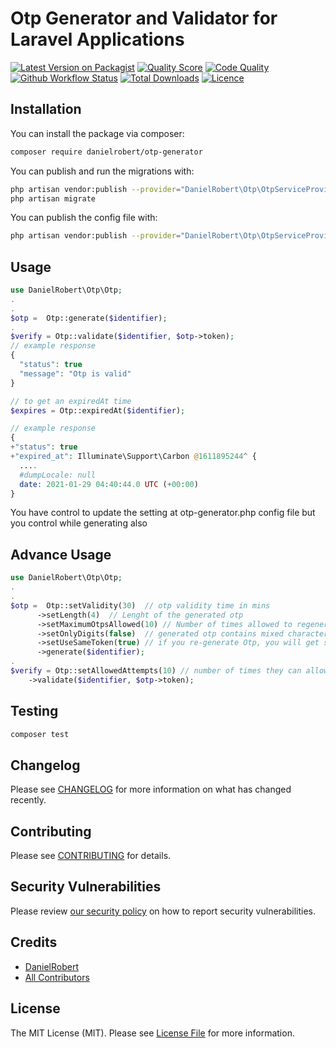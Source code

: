 # Otp Generator and Validator for Laravel Applications

[![Latest Version on Packagist](https://img.shields.io/packagist/v/danielrobert/otp-generator?style=for-the-badge)](https://packagist.org/packages/danielrobert1otp-generator)
[![Quality Score](https://img.shields.io/scrutinizer/quality/g/danielrobert1/otp-generator/master?style=for-the-badge)](https://scrutinizer-ci.com/g/danielrobert1/otp-generator/)
[![Code Quality](https://img.shields.io/codefactor/grade/github/danielrobert1/otp-generator?style=for-the-badge)](https://www.codefactor.io/repository/github/danielrobert1/otp-generator)
[![Github Workflow Status](https://img.shields.io/github/actions/workflow/status/danielrobert1/otp-generator/run-tests.yml?branch=master&style=for-the-badge)](https://github.com/danielrobert1/otp-generator/actions/workflows/run-tests.yml)
[![Total Downloads](https://img.shields.io/packagist/dt/danielrobert/otp-generator?style=for-the-badge)](https://packagist.org/packages/danielrobert/otp-generator)
[![Licence](https://img.shields.io/packagist/l/danielrobert/otp-generator?style=for-the-badge)](https://packagist.org/packages/danielrobert/otp-generator)



## Installation

You can install the package via composer:

```bash
composer require danielrobert/otp-generator
```

You can publish and run the migrations with:

```bash
php artisan vendor:publish --provider="DanielRobert\Otp\OtpServiceProvider" --tag="migrations"
php artisan migrate
```

You can publish the config file with:

```bash
php artisan vendor:publish --provider="DanielRobert\Otp\OtpServiceProvider" --tag="config"
```

## Usage

```php
use DanielRobert\Otp\Otp;
.
.
$otp =  Otp::generate($identifier);
.
$verify = Otp::validate($identifier, $otp->token);
// example response
{
  "status": true
  "message": "Otp is valid"
}

// to get an expiredAt time
$expires = Otp::expiredAt($identifier);

// example response 
{
+"status": true
+"expired_at": Illuminate\Support\Carbon @1611895244^ {
  ....
  #dumpLocale: null
  date: 2021-01-29 04:40:44.0 UTC (+00:00)
}

```

You have control to update the setting at otp-generator.php config file but you control while generating also

## Advance Usage

```php
use DanielRobert\Otp\Otp;
.
.
$otp =  Otp::setValidity(30)  // otp validity time in mins
      ->setLength(4)  // Lenght of the generated otp
      ->setMaximumOtpsAllowed(10) // Number of times allowed to regenerate otps
      ->setOnlyDigits(false)  // generated otp contains mixed characters ex:ad2312
      ->setUseSameToken(true) // if you re-generate Otp, you will get same token
      ->generate($identifier);
.
$verify = Otp::setAllowedAttempts(10) // number of times they can allow to attempt with wrong token
    ->validate($identifier, $otp->token);

```

## Testing

```bash
composer test
```

## Changelog

Please see [CHANGELOG](CHANGELOG.md) for more information on what has changed recently.

## Contributing

Please see [CONTRIBUTING](.github/CONTRIBUTING.md) for details.

## Security Vulnerabilities

Please review [our security policy](../../security/policy) on how to report security vulnerabilities.

## Credits

-   [DanielRobert](https://github.com/danielrobert1)
-   [All Contributors](../../contributors)

## License

The MIT License (MIT). Please see [License File](LICENSE.md) for more information.
